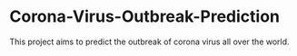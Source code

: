 # Corona-Virus-Outbreak-Prediction
This project aims to predict the outbreak of corona virus all over the world.
